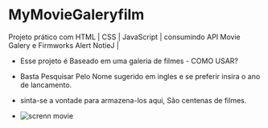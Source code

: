 # MyMovieGaleryfilm
   Projeto prático com HTML | CSS | JavaScript | consumindo API Movie Galery e Firmworks Alert NotieJ |
   - Esse projeto é Baseado em uma galeria de filmes - COMO USAR?  
   - Basta Pesquisar Pelo Nome sugerido em ingles e se preferir insira o ano de lancamento.
   - sinta-se a vontade para armazena-los aqui, São centenas de filmes.

   - ![screnn movie](https://github.com/FelipeFontesLisboa/MyMovieGaleryfilm/assets/140672254/c7187c69-a221-403a-bdc8-c6f529c74d6d)
